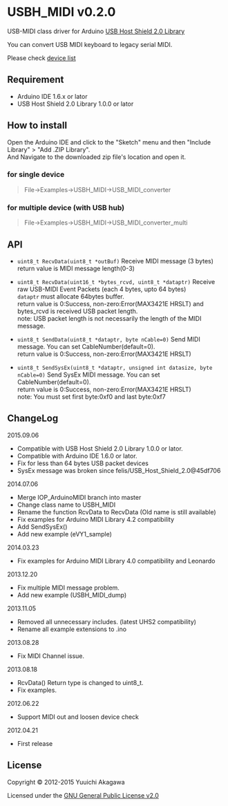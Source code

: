 # USBH_MIDI v0.2.0

USB-MIDI class driver for Arduino [USB Host Shield 2.0 Library][UHS2]

You can convert USB MIDI keyboard  to legacy serial MIDI.

Please check [device list][wiki]

## Requirement
- Arduino IDE 1.6.x or lator
- USB Host Shield 2.0 Library 1.0.0 or lator

## How to install

Open the Arduino IDE and click to the "Sketch" menu and then "Include Library" > "Add .ZIP Library".  
And Navigate to the downloaded zip file's location and open it.

### for single device
> File->Examples->USBH_MIDI->USB_MIDI_converter

### for multiple device (with USB hub)
> File->Examples->USBH_MIDI->USB_MIDI_converter_multi

## API

- `uint8_t RecvData(uint8_t *outBuf)`
  Receive MIDI message (3 bytes)  
  return value is MIDI message length(0-3)

- `uint8_t RecvData(uint16_t *bytes_rcvd, uint8_t *dataptr)`
  Receive raw USB-MIDI Event Packets (each 4 bytes, upto 64 bytes)  
  `dataptr` must allocate 64bytes buffer.  
  return value is 0:Success, non-zero:Error(MAX3421E HRSLT) and bytes_rcvd is received USB packet length.  
  note: USB packet length is not necessarily the length of the MIDI message.

- `uint8_t SendData(uint8_t *dataptr, byte nCable=0)`
  Send MIDI message. You can set CableNumber(default=0).  
  return value is 0:Success, non-zero:Error(MAX3421E HRSLT)

- `uint8_t SendSysEx(uint8_t *dataptr, unsigned int datasize, byte nCable=0)`
  Send SysEx MIDI message. You can set CableNumber(default=0).  
  return value is 0:Success, non-zero:Error(MAX3421E HRSLT)  
  note: You must set first byte:0xf0 and last byte:0xf7

## ChangeLog
2015.09.06
* Compatible with USB Host Shield 2.0 Library 1.0.0 or lator.
* Compatible with Arduino IDE 1.6.0 or lator.
* Fix for less than 64 bytes USB packet devices
* SysEx message was broken since felis/USB_Host_Shield_2.0@45df706

2014.07.06
* Merge IOP_ArduinoMIDI branch into master
* Change class name to USBH_MIDI
* Rename the function RcvData to RecvData (Old name is still available)
* Fix examples for Arduino MIDI Library 4.2 compatibility
* Add SendSysEx()
* Add new example (eVY1_sample)

2014.03.23
* Fix examples for Arduino MIDI Library 4.0 compatibility and Leonardo

2013.12.20
* Fix multiple MIDI message problem.
* Add new example (USBH_MIDI_dump)

2013.11.05
* Removed all unnecessary includes. (latest UHS2 compatibility)
* Rename all example extensions to .ino

2013.08.28
* Fix MIDI Channel issue.

2013.08.18  
* RcvData() Return type is changed to uint8_t.
* Fix examples.

2012.06.22  
* Support MIDI out and loosen device check

2012.04.21  
* First release


## License

Copyright &copy; 2012-2015 Yuuichi Akagawa

Licensed under the [GNU General Public License v2.0][GPL2]

[GPL2]: http://www.gnu.org/licenses/gpl2.html
[wiki]: https://github.com/YuuichiAkagawa/USBH_MIDI/wiki
[UHS2]: https://github.com/felis/USB_Host_Shield_2.0
